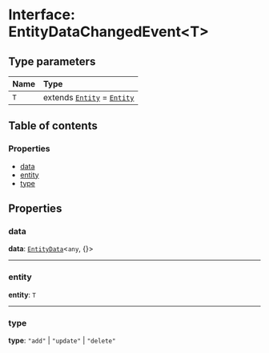 # Interface: EntityDataChangedEvent\<T>

## Type parameters

| Name | Type |
| :------ | :------ |
| `T` | extends [`Entity`](/auto-docs/core/classes/Entity-1.md) = [`Entity`](/auto-docs/core/classes/Entity-1.md) |

## Table of contents

### Properties

* [data](/auto-docs/core/interfaces/EntityDataChangedEvent.md#data)
* [entity](/auto-docs/core/interfaces/EntityDataChangedEvent.md#entity)
* [type](/auto-docs/core/interfaces/EntityDataChangedEvent.md#type)

## Properties

### data

**data**: [`EntityData`](/auto-docs/core/classes/EntityData.md)<`any`, {}>

***

### entity

**entity**: `T`

***

### type

**type**: `"add"` | `"update"` | `"delete"`
